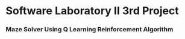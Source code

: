 # Software Laboratory II 3rd Project 
<h3> Maze Solver Using Q Learning Reinforcement Algorithm </h3>
